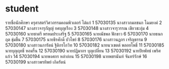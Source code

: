 ﻿# student
รายชื่อนักศึกษา ครุศาสตร์วิศวกรรมคอมพิวเตอร์ ได้แก่
1	57030135	นางสาวกมลชนก  โฉมยงค์
2	57030147	นางสาวจารุกัญญ์  ยศบุญเรือง
3	57030148	นางสาวจารุวรรณ  เขียวชะอุ่ม
4	57030160	นายชาตรี  พรหมประเสริฐ
5	57030165	นายณัชพล  ฟักขาว
6	57030170	นายธนกฤต  ชุ่มชื่น
7	57030175	นายธีรศักดิ์  บัวไขย์
8	57030176	นางสาวนฏกร  เจริญธรรม
9	57030180	นางสาวนภารัตน์  ฐิติกรโกวิท
10	57030182	นายนวเขตต์  พลอยโพธิ์
11	57030185	นายบุญฤทธิ์  หอมรื่น
12	57030190	นายปฏิมากร  บุญเปลี่ยน
13	57030192	นายปิยพัทธ์  เพริศแก้ว
14	57030194	นายพงศกร  หล่าอ่อน
15	57030198	นายพชรนันท์  จันทร์รักษ์
16	57030199	นางสาวพรทิพย์  เกิดรัตน์
